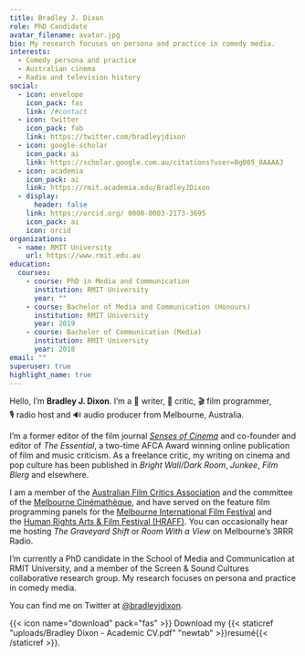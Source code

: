 ```yaml
---
title: Bradley J. Dixon
role: PhD Candidate
avatar_filename: avatar.jpg
bio: My research focuses on persona and practice in comedy media.
interests:
  - Comedy persona and practice
  - Australian cinema
  - Radio and television history
social:
  - icon: envelope
    icon_pack: fas
    link: /#contact
  - icon: twitter
    icon_pack: fab
    link: https://twitter.com/bradleyjdixon
  - icon: google-scholar
    icon_pack: ai
    link: https://scholar.google.com.au/citations?user=Bg005_8AAAAJ
  - icon: academia
    icon_pack: ai
    link: https://rmit.academia.edu/BradleyJDixon
  - display:
      header: false
    link: https://orcid.org/ 0000-0003-2173-3695
    icon_pack: ai
    icon: orcid
organizations:
  - name: RMIT University
    url: https://www.rmit.edu.au
education:
  courses:
    - course: PhD in Media and Communication
      institution: RMIT University
      year: ""
    - course: Bachelor of Media and Communication (Honours)
      institution: RMIT University
      year: 2019
    - course: Bachelor of Communication (Media)
      institution: RMIT University
      year: 2018
email: ""
superuser: true
highlight_name: true
---
```

Hello, I’m **Bradley J. Dixon**. I’m a 📝 writer, 🤔 critic, 🎬 film programmer, 🎙 radio host and 🔊 audio producer from Melbourne, Australia.

I’m a former editor of the film journal *[Senses of Cinema](http://www.sensesofcinema.com/)* and co-founder and editor of *The Essential*, a two-time AFCA Award winning online publication of film and music criticism. As a freelance critic, my writing on cinema and pop culture has been published in *Bright Wall/Dark Room*, *Junkee*, *Film Blerg* and elsewhere.

I am a member of the [Australian Film Critics Association](http://www.auscritic.com/) and the committee of the [Melbourne Cinémathèque](http://www.melbournecinematheque.org/), and have served on the feature film programming panels for the [Melbourne International Film Festival](http://www.miff.com.au/) and the [Human Rights Arts & Film Festival (HRAFF)](http://www.hraff.org.au/). You can occasionally hear me hosting *The Graveyard Shift* or *Room With a View* on Melbourne’s 3RRR Radio.

I’m currently a PhD candidate in the School of Media and Communication at RMIT University, and a member of the Screen & Sound Cultures collaborative research group. My research focuses on persona and practice in comedy media.

You can find me on Twitter at [@bradleyjdixon](http://twitter.com/bradleyjdixon).

{{< icon name="download" pack="fas" >}} Download my {{< staticref "uploads/Bradley Dixon - Academic CV.pdf" "newtab" >}}resumé{{< /staticref >}}.